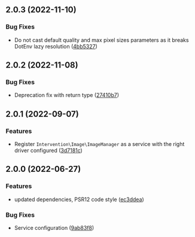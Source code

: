 ## 2.0.3 (2022-11-10)

### Bug Fixes

* Do not cast default quality and max pixel sizes parameters as it breaks DotEnv lazy resolution ([4bb5327](https://github.com/rezozero/intervention-request-bundle/commit/4bb5327d791b39dad31d46a29d6ef79c63410831))

## 2.0.2 (2022-11-08)

### Bug Fixes

* Deprecation fix with return type ([27410b7](https://github.com/rezozero/intervention-request-bundle/commit/27410b739ba5609d8e9eeb8f11ea140e47623c1a))

## 2.0.1 (2022-09-07)

### Features

* Register `Intervention\Image\ImageManager` as a service with the right driver configured ([3d7181c](https://github.com/rezozero/intervention-request-bundle/commit/3d7181c5393c8b63bc1fe806071015dc2c9e5318))

## 2.0.0 (2022-06-27)

### Features

* updated dependencies, PSR12 code style ([ec3ddea](https://github.com/rezozero/intervention-request-bundle/commit/ec3ddea14599f9649fccda8fa6045099c97990f1))

### Bug Fixes

* Service configuration ([9ab83f8](https://github.com/rezozero/intervention-request-bundle/commit/9ab83f8a87b8272bf96bb95b3e09626b7cb58f65))

